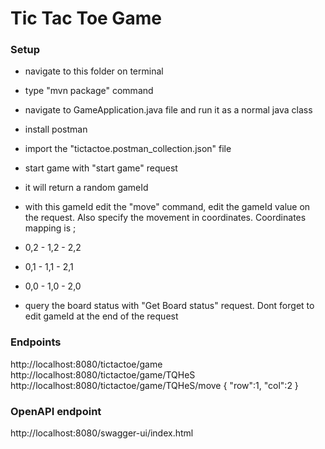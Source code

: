 # Tic Tac Toe Game

### Setup
 - navigate to this folder on terminal
 - type "mvn package" command
 - navigate to GameApplication.java file and run it as a normal java class
 - install postman
 - import the "tictactoe.postman_collection.json" file 
 - start game with "start game" request
 - it will return a random gameId
 - with this gameId edit the "move" command, edit the gameId value on the request. Also specify the movement in coordinates. Coordinates mapping is ;
 
 - 0,2 - 1,2 - 2,2
 - 0,1 - 1,1 - 2,1
 - 0,0 - 1,0 - 2,0

- query the board status with "Get Board status" request. Dont forget to edit gameId at the end of the request



### Endpoints
http://localhost:8080/tictactoe/game
http://localhost:8080/tictactoe/game/TQHeS
http://localhost:8080/tictactoe/game/TQHeS/move
{
    "row":1,
    "col":2
}


### OpenAPI endpoint

http://localhost:8080/swagger-ui/index.html
